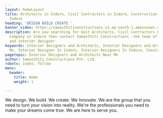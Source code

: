 ```yaml
---
layout: homeLayout
title: Architects in Indore, Civil Contractors in Indore, Construction Company in
  Indore
heading: 'DESIGN BUILD CREATE '
banner_video: https://samasthiticonstructions.s3.ap-south-1.amazonaws.com/uploads/1.mp4
description: Are you searching for best Architects, Civil Contractors & Construction
  Company in Indore then contact Samasthiti Constructions -the team of best home designer
  and interior designer
keywords: Interior Designers and Architects, Interior Designers and Architects Near
  Me, Interior Designer In Indore, Interior Designers In Indore, Construction Company
pagetopic: Interior Designers and Architects Near Me
author: Samasthiti Constructions Pvt. Ltd.
robots: index, follow
menu:
  header:
    title: Home
    weight: 1

---
```

We design. We build. We create. We Innovate. We are the group that you need to turn your vision into reality. We're the professionals you need to make your dreams come true. We are here to serve you.
